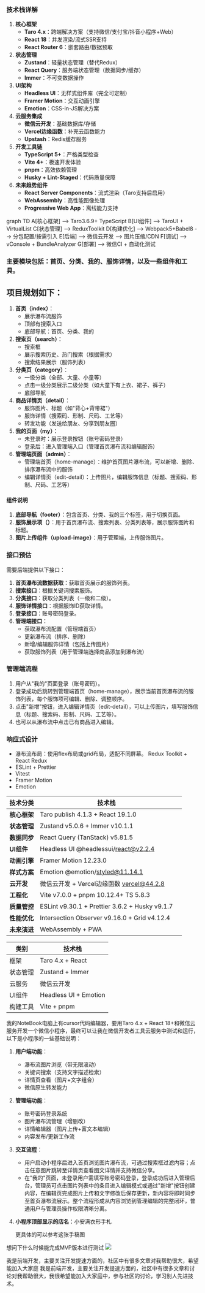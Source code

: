 
### 技术栈详解

1. **核心框架**
    - **Taro 4.x**：跨端解决方案（支持微信/支付宝/抖音小程序+Web）   
    - **React 18**：并发渲染/流式SSR支持    
    - **React Router 6**：嵌套路由/数据预取  
2. **状态管理**
    - **Zustand**：轻量状态管理（替代Redux）  
    - **React Query**：服务端状态管理（数据同步/缓存）  
    - **Immer**：不可变数据操作    
3. **UI架构**
    - **Headless UI**：无样式组件库（完全可定制）  
    - **Framer Motion**：交互动画引擎  
    - **Emotion**：CSS-in-JS解决方案    
4. **云服务集成**
    - **微信云开发**：基础数据库/存储    
    - **Vercel边缘函数**：补充云函数能力   
    - **Upstash**：Redis缓存服务  
5. **开发工具链**
    - **TypeScript 5+**：严格类型检查
    - **Vite 4+**：极速开发体验  
    - **pnpm**：高效依赖管理  
    - **Husky + Lint-Staged**：代码质量保障  
6. **未来趋势组件**
    - **React Server Components**：流式渲染（Taro支持后启用）
    - **WebAssembly**：高性能图像处理
    - **Progressive Web App**：离线能力支持

graph TD
  A[核心框架] --> Taro3.6.9+ TypeScript
  B[UI组件] --> TaroUI + VirtualList
  C[状态管理] --> ReduxToolkit
  D[构建优化] --> Webpack5+Babel8 --> 分包配置/按需引入
  E[后端] --> 微信云开发 --> 图片压缩/CDN
  F[调试] --> vConsole + BundleAnalyzer
  G[部署] --> 微信CI + 自动化测试
### 主要模块包括：首页、分类、我的、服饰详情，以及一些组件和工具。

## 项目规划如下：

1. **首页（index）**：
    - 展示瀑布流服饰
    - 顶部有搜索入口
    - 底部导航：首页、分类、我的
2. **搜索页（search）**：
    - 搜索框
    - 展示搜索历史、热门搜索（根据需求）
    - 搜索结果展示（服饰列表）
3. **分类页（category）**：
    - 一级分类（全部、大童、小童等）
    - 点击一级分类展示二级分类（如大童下有上衣、裙子、裤子）
    - 底部导航
4. **商品详情页（detail）**：
    - 服饰图片、标题（如"背心+背带裙"）
    - 服饰详情（搜索码、形制、尺码、工艺等）
    - 转发功能（发送给朋友、分享到朋友圈）
5. **我的页面（my）**：
    - 未登录时：展示登录按钮（账号密码登录）
    - 登录后：进入管理端入口（管理首页瀑布流和编辑服饰）
6. **管理端页面（admin）**：
    - 管理端首页（home-manage）：维护首页图片瀑布流，可以新增、删除、排序瀑布流中的服饰
    - 编辑详情页（edit-detail）：上传图片，编辑服饰信息（标题、搜索码、形制、尺码、工艺等）

#### 组件说明

1. **底部导航（footer）**：包含首页、分类、我的三个标签，用于切换页面。
2. **服饰展示项（）**：用于首页瀑布流、搜索列表、分类列表等，展示服饰图片和标题。
3. **图片上传组件（upload-image）**：用于管理端，上传服饰图片。

### 接口预估

需要后端提供以下接口：

1. **首页瀑布流数据获取**：获取首页展示的服饰列表。
2. **搜索接口**：根据关键词搜索服饰。
3. **分类接口**：获取分类列表（一级和二级）。
4. **服饰详情接口**：根据服饰ID获取详情。
5. **登录接口**：账号密码登录。
6. **管理端接口**：
    - 获取瀑布流配置（管理端首页）
    - 更新瀑布流（排序、删除）
    - 新增/编辑服饰详情（包括上传图片）
    - 获取服饰列表（用于管理端选择商品添加到瀑布流）

### 管理端流程

1. 用户从"我的"页面登录（账号密码）。
2. 登录成功后跳转到管理端首页（home-manage），展示当前首页瀑布流的服饰列表，每个服饰项可编辑、删除、调整顺序。
3. 点击"新增"按钮，进入编辑详情页（edit-detail），可以上传图片，填写服饰信息（标题、搜索码、形制、尺码、工艺等）。
4. 也可以从瀑布流中点击已有商品进入编辑。

### 响应式设计

- 瀑布流布局：使用flex布局或grid布局，适配不同屏幕。
  Redux Toolkit + React Redux
- ESLint + Prettier
- Vitest
- Framer Motion
- Emotion

| **技术分类** | **技术栈**                                        |     |
| -------- | ---------------------------------------------- | --- |
| **核心框架** | Taro publish 4.1.3 + React 19.1.0              |     |
| **状态管理** | Zustand v5.0.6 + Immer v10.1.1                 |     |
| **数据同步** | React Query (TanStack) v5.81.5                 |     |
| **UI组件** | Headless UI @headlessui/react@v2.2.4           |     |
| **动画引擎** | Framer Motion 12.23.0                          |     |
| **样式方案** | Emotion @emotion/styled@11.14.1                |     |
| **云开发**  | 微信云开发 + Vercel边缘函数 vercel@44.2.8               |     |
| **工程化**  | Vite v7.0.0 + pnpm 10.12.4+ TS 5.8.3           |     |
| **质量管控** | ESLint v9.30.1 + Prettier 3.6.2 + Husky v9.1.7 |     |
| **性能优化** | Intersection Observer v9.16.0 + Grid v4.12.4   |     |
| **未来演进** | WebAssembly + PWA                              |     |


| **类别** | **技术栈**               |
| ------ | --------------------- |
| 框架     | Taro 4.x + React      |
| 状态管理   | Zustand + Immer       |
| 云服务    | 微信云开发                 |
| UI组件   | Headless UI + Emotion |
| 构建工具   | Vite + pnpm           |
我的NoteBook电脑上有cursor代码编辑器，要用Taro 4.x + React 18+和微信云服务开发一个微信小程序，最终可以让我在微信开发者工具云服务中测试和运行，以下是小程序的一些基础说明：

1. **用户端功能**：
    - 瀑布流图片浏览（带无限滚动）   
    - 关键词搜索（支持文字描述检索）   
    - 详情页查看（图片+文字组合）   
    - 微信原生转发能力    
2. **管理端功能**：
    - 账号密码登录系统    
    - 图片瀑布流管理（增删改）  
    - 详情编辑器（图片上传+富文本编辑）   
    - 内容发布/更新工作流
3. **交互流程**：
   - 用户启动小程序后进入首页浏览图片瀑布流，可通过搜索框过滤内容；点击任意图片跳转至详情页查看图文详情并支持微信分享。
   - 在"我的"页面，未登录用户需填写账号密码登录，登录成功后进入管理后台，管理员可点击图片列表中的条目进入编辑模式或通过"新增"按钮创建内容，在编辑页完成图片上传和文字修改后保存更新，新内容将即时同步至首页瀑布流展示。整个流程形成从内容浏览到管理编辑的完整闭环，普通用户与管理员操作权限清晰分离。
1. **小程序顶部显示的店名**：小安满衣形手札 
   
   更具体的可以参考这张手稿图  

想问下什么时候能完成MVP版本进行测试
![](Pasted%20image%2020250703110415.png)

我是前端开发，主要关注开发提速方面的，社区中有很多文章对我帮助很大，希望能加入大家庭
我是前端开发，主要关注开发提速方面的，社区中有很多文章和讨论对我帮助很大，我很希望能加入大家庭中，参与社区的讨论，学习别人先进技术。